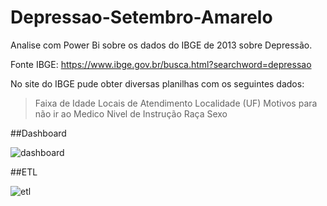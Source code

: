 # Depressao-Setembro-Amarelo

Analise com  Power Bi sobre os dados do IBGE de 2013 sobre Depressão.

Fonte IBGE: https://www.ibge.gov.br/busca.html?searchword=depressao

No site do IBGE pude obter diversas planilhas com os seguintes dados:

> Faixa de Idade
> Locais de Atendimento
> Localidade (UF)
> Motivos para não ir ao Medico
> Nivel de Instrução
> Raça
> Sexo

##Dashboard

![dashboard](https://i.pinimg.com/originals/7b/02/a8/7b02a8d8160768eede3eb54c405dc828.png)

##ETL

![etl](https://i.pinimg.com/originals/2c/1e/31/2c1e315e161720c97bf96e6e84d9e2c8.png)
